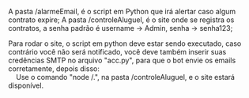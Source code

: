 A pasta /alarmeEmail, é o script em Python que irá alertar caso algum contrato expire;
A pasta /controleAluguel, é o site onde se registra os contratos, a senha padrão é username -> Admin, senha -> senha123;

Para rodar o site, o script em python deve estar sendo executado, caso contrário você não será notificado, você deve também inserir suas
credências SMTP no arquivo "acc.py", para que o bot envie os emails corretamente, depois disso:<br>
&nbsp;&nbsp;&nbsp;&nbsp;Use o comando "node /.", na pasta /controleAluguel, e o site estará disponível.
